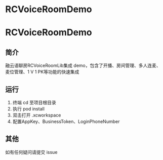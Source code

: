 # RCVoiceRoomDemo
# RCVoiceRoomDemo

## 简介

融云语聊房RCVoiceRoomLib集成 demo，包含了开播、房间管理、多人连麦、麦位管理、1 V 1 PK等功能的快速集成

## 运行

1. 终端 cd 至项目根目录
2. 执行 pod install
3. 双击打开 .xcworkspace
4. 配置AppKey、BusinessToken、LoginPhoneNumber

## 其他
如有任何疑问请提交 issue

 
